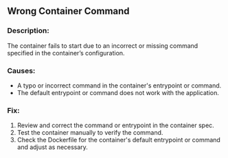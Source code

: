 ## Wrong Container Command

### Description:
The container fails to start due to an incorrect or missing command specified in the container’s configuration.

### Causes:
- A typo or incorrect command in the container's entrypoint or command.
- The default entrypoint or command does not work with the application.

### Fix:
1. Review and correct the command or entrypoint in the container spec.
2. Test the container manually to verify the command.
3. Check the Dockerfile for the container's default entrypoint or command and adjust as necessary.
